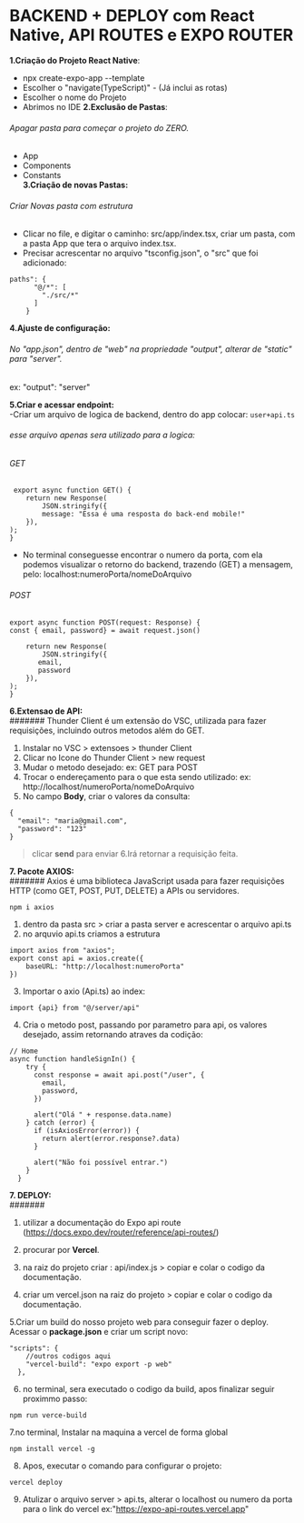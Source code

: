 # BACKEND + DEPLOY com React Native, API ROUTES e EXPO ROUTER
**1.Criação do Projeto React Native**:
- npx create-expo-app --template
- Escolher o "navigate(TypeScript)" - (Já inclui as rotas)
- Escolher o nome do Projeto
- Abrimos no IDE
**2.Exclusão de Pastas**:
######  Apagar pasta para começar o projeto do ZERO.
- App
- Components
- Constants    
**3.Criação de novas Pastas:**
###### Criar Novas pasta com estrutura
- Clicar no file, e digitar o caminho: src/app/index.tsx, criar um pasta, com a pasta App que tera o arquivo index.tsx.
- Precisar acrescentar no arquivo "tsconfig.json", o "src" que foi adicionado:
```
paths": {
      "@/*": [
        "./src/*"
      ]
    }
```
**4.Ajuste de configuração:**    
###### No "app.json", dentro de "web" na propriedade "output", alterar de "static" para "server".
ex: "output": "server"

**5.Criar e acessar endpoint:**    
-Criar um arquivo de logica de backend, dentro do app colocar:
``` user+api.ts ```
###### esse arquivo apenas sera utilizado para a logica:

###### GET
```
 export async function GET() {
    return new Response(
        JSON.stringify({
        message: "Essa é uma resposta do back-end mobile!"
    }),
);
}
```
- No terminal conseguesse encontrar o numero da porta, com ela podemos visualizar o retorno do backend, trazendo (GET) a mensagem, pelo: localhost:numeroPorta/nomeDoArquivo

###### POST
```
export async function POST(request: Response) {
const { email, password} = await request.json()

    return new Response(
        JSON.stringify({
       email,
       password
    }),
);
}
```
**6.Extensao de API:**  
####### Thunder Client é um extensão do VSC, utilizada para fazer requisições, incluindo outros metodos além do GET.
1. Instalar no VSC > extensoes > thunder Client
2. Clicar no Icone do Thunder Client > new request
3. Mudar o metodo desejado: ex: GET para POST
4. Trocar o endereçamento para o que esta sendo utilizado: ex: http://localhost/numeroPorta/nomeDoArquivo
5. No campo **Body**, criar o valores da consulta:
```
{
  "email": "maria@gmail.com",
  "password": "123"
}
```
> clicar **send** para enviar
6.Irá retornar a requisição feita.

**7. Pacote AXIOS:**  
####### Axios é uma biblioteca JavaScript usada para fazer requisições HTTP (como GET, POST, PUT, DELETE) a APIs ou servidores.
```
npm i axios
``` 
1. dentro da pasta src > criar a pasta server e acrescentar o arquivo api.ts
2. no arquvio api.ts criamos a estrutura
```
import axios from "axios";
export const api = axios.create({
    baseURL: "http://localhost:numeroPorta"
})
```
3. Importar o axio (Api.ts) ao index:
```
import {api} from "@/server/api" 
```
4. Cria o metodo post, passando por parametro para api, os valores desejado, assim retornando atraves da codição:
```
// Home
async function handleSignIn() {
    try {
      const response = await api.post("/user", {
        email,
        password,
      })

      alert("Olá " + response.data.name)
    } catch (error) {
      if (isAxiosError(error)) {
        return alert(error.response?.data)
      }

      alert("Não foi possível entrar.")
    }
  }
  ```
  **7. DEPLOY:**  
#######
1. utilizar a documentação do Expo api route
(https://docs.expo.dev/router/reference/api-routes/)

2. procurar por **Vercel**.

3. na raiz do projeto criar : api/index.js > copiar e colar o codigo da documentação.

4. criar um vercel.json na raiz do projeto > copiar e colar o codigo da documentação.

5.Criar um build do nosso projeto web para conseguir fazer o deploy. Acessar o **package.json** e criar um script novo:
```
"scripts": {
    //outros codigos aqui
    "vercel-build": "expo export -p web"
  },
```
6. no terminal, sera executado o codigo da build, apos finalizar seguir proximmo passo: 

```
npm run verce-build 
```
7.no terminal, Instalar na maquina a vercel de forma global
```
npm install vercel -g

```
8. Apos, executar o comando para configurar o projeto:
```
vercel deploy
```
9. Atulizar o arquivo server > api.ts, alterar o localhost ou numero da porta para o link do vercel
ex:"https://expo-api-routes.vercel.app"
